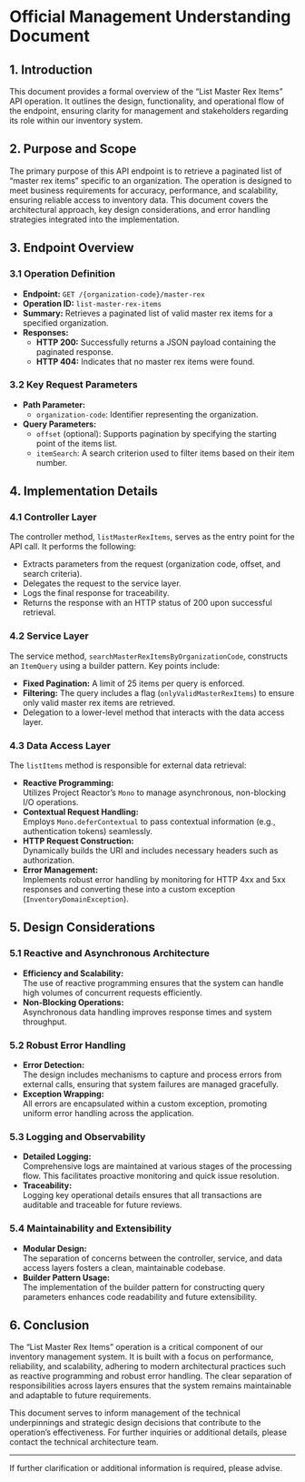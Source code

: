 # Official Management Understanding Document

## 1. Introduction

This document provides a formal overview of the “List Master Rex Items” API operation. It outlines the design, functionality, and operational flow of the endpoint, ensuring clarity for management and stakeholders regarding its role within our inventory system.

## 2. Purpose and Scope

The primary purpose of this API endpoint is to retrieve a paginated list of “master rex items” specific to an organization. The operation is designed to meet business requirements for accuracy, performance, and scalability, ensuring reliable access to inventory data. This document covers the architectural approach, key design considerations, and error handling strategies integrated into the implementation.

## 3. Endpoint Overview

### 3.1 Operation Definition
- **Endpoint:** `GET /{organization-code}/master-rex`
- **Operation ID:** `list-master-rex-items`
- **Summary:** Retrieves a paginated list of valid master rex items for a specified organization.
- **Responses:**
  - **HTTP 200:** Successfully returns a JSON payload containing the paginated response.
  - **HTTP 404:** Indicates that no master rex items were found.

### 3.2 Key Request Parameters
- **Path Parameter:**  
  - `organization-code`: Identifier representing the organization.
- **Query Parameters:**  
  - `offset` (optional): Supports pagination by specifying the starting point of the items list.
  - `itemSearch`: A search criterion used to filter items based on their item number.

## 4. Implementation Details

### 4.1 Controller Layer
The controller method, `listMasterRexItems`, serves as the entry point for the API call. It performs the following:
- Extracts parameters from the request (organization code, offset, and search criteria).
- Delegates the request to the service layer.
- Logs the final response for traceability.
- Returns the response with an HTTP status of 200 upon successful retrieval.

### 4.2 Service Layer
The service method, `searchMasterRexItemsByOrganizationCode`, constructs an `ItemQuery` using a builder pattern. Key points include:
- **Fixed Pagination:** A limit of 25 items per query is enforced.
- **Filtering:** The query includes a flag (`onlyValidMasterRexItems`) to ensure only valid master rex items are retrieved.
- Delegation to a lower-level method that interacts with the data access layer.

### 4.3 Data Access Layer
The `listItems` method is responsible for external data retrieval:
- **Reactive Programming:**  
  Utilizes Project Reactor’s `Mono` to manage asynchronous, non-blocking I/O operations.
- **Contextual Request Handling:**  
  Employs `Mono.deferContextual` to pass contextual information (e.g., authentication tokens) seamlessly.
- **HTTP Request Construction:**  
  Dynamically builds the URI and includes necessary headers such as authorization.
- **Error Management:**  
  Implements robust error handling by monitoring for HTTP 4xx and 5xx responses and converting these into a custom exception (`InventoryDomainException`).

## 5. Design Considerations

### 5.1 Reactive and Asynchronous Architecture
- **Efficiency and Scalability:**  
  The use of reactive programming ensures that the system can handle high volumes of concurrent requests efficiently.
- **Non-Blocking Operations:**  
  Asynchronous data handling improves response times and system throughput.

### 5.2 Robust Error Handling
- **Error Detection:**  
  The design includes mechanisms to capture and process errors from external calls, ensuring that system failures are managed gracefully.
- **Exception Wrapping:**  
  All errors are encapsulated within a custom exception, promoting uniform error handling across the application.

### 5.3 Logging and Observability
- **Detailed Logging:**  
  Comprehensive logs are maintained at various stages of the processing flow. This facilitates proactive monitoring and quick issue resolution.
- **Traceability:**  
  Logging key operational details ensures that all transactions are auditable and traceable for future reviews.

### 5.4 Maintainability and Extensibility
- **Modular Design:**  
  The separation of concerns between the controller, service, and data access layers fosters a clean, maintainable codebase.
- **Builder Pattern Usage:**  
  The implementation of the builder pattern for constructing query parameters enhances code readability and future extensibility.

## 6. Conclusion

The “List Master Rex Items” operation is a critical component of our inventory management system. It is built with a focus on performance, reliability, and scalability, adhering to modern architectural practices such as reactive programming and robust error handling. The clear separation of responsibilities across layers ensures that the system remains maintainable and adaptable to future requirements.

This document serves to inform management of the technical underpinnings and strategic design decisions that contribute to the operation’s effectiveness. For further inquiries or additional details, please contact the technical architecture team.

--- 

If further clarification or additional information is required, please advise.